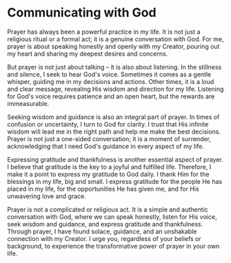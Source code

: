 # Communicating with God

Prayer has always been a powerful practice in my life. It is not just a religious ritual or a formal
act; it is a genuine conversation with God. For me, prayer is about speaking honestly and openly
with my Creator, pouring out my heart and sharing my deepest desires and concerns.

But prayer is not just about talking – it is also about listening. In the stillness and silence, I
seek to hear God's voice. Sometimes it comes as a gentle whisper, guiding me in my decisions and
actions. Other times, it is a loud and clear message, revealing His wisdom and direction for my
life. Listening for God's voice requires patience and an open heart, but the rewards are
immeasurable.

Seeking wisdom and guidance is also an integral part of prayer. In times of confusion or
uncertainty, I turn to God for clarity. I trust that His infinite wisdom will lead me in the right
path and help me make the best decisions. Prayer is not just a one-sided conversation; it is a
moment of surrender, acknowledging that I need God's guidance in every aspect of my life.

Expressing gratitude and thankfulness is another essential aspect of prayer. I believe that
gratitude is the key to a joyful and fulfilled life. Therefore, I make it a point to express my
gratitude to God daily. I thank Him for the blessings in my life, big and small. I express
gratitude for the people He has placed in my life, for the opportunities He has given me, and for
His unwavering love and grace.

Prayer is not a complicated or religious act. It is a simple and authentic conversation with God,
where we can speak honestly, listen for His voice, seek wisdom and guidance, and express gratitude
and thankfulness. Through prayer, I have found solace, guidance, and an unshakable connection with
my Creator. I urge you, regardless of your beliefs or background, to experience the transformative
power of prayer in your own life.